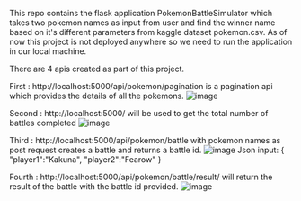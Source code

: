 This repo contains the flask application PokemonBattleSimulator which takes two pokemon names as input from user and find the winner name based on it's different parameters from kaggle dataset pokemon.csv. As of now this project is not deployed anywhere so we need to run the application in our local machine. 

There are 4 apis created as part of this project. 

First : http://localhost:5000/api/pokemon/pagination is a pagination api which provides the details of all the pokemons.
![image](https://github.com/user-attachments/assets/3862649c-d15a-4631-8d2b-1d27aeab877b)

Second : http://localhost:5000/ will be used to get the total number of battles completed
![image](https://github.com/user-attachments/assets/6b5841d3-15d0-4eed-af5a-ef3f15a492da)

Third : http://localhost:5000/api/pokemon/battle with pokemon names as post request creates a battle and returns a battle id.
![image](https://github.com/user-attachments/assets/67fc9697-99e9-4c05-b038-a9de1b4be0b0)
Json input:
{
    "player1":"Kakuna",
    "player2":"Fearow"
}

Fourth : http://localhost:5000/api/pokemon/battle/result/<battleid> will return the result of the battle with the battle id provided.
![image](https://github.com/user-attachments/assets/0d3e18f7-7784-4a78-82e9-55103a412e7a)


